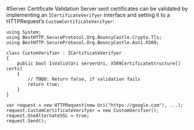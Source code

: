 #Server Certificate Validation
Server sent certificates can be validated by implementing an `ICertificateVerifyer` interface and setting it to a HTTPRequest’s `CustomCertificateVerifyer`:

```language-csharp
using System;
using BestHTTP.SecureProtocol.Org.BouncyCastle.Crypto.Tls;
using BestHTTP.SecureProtocol.Org.BouncyCastle.Asn1.X509;

class CustomVerifier : ICertificateVerifyer
{
	public bool IsValid(Uri serverUri, X509CertificateStructure[] certs)
	{
		// TODO: Return false, if validation fails
   		return true;
	}
}

var request = new HTTPRequest(new Uri("https://google.com"), ...);
request.CustomCertificateVerifyer = new CustomVerifier();
request.UseAlternateSSL = true;
request.Send();
```

